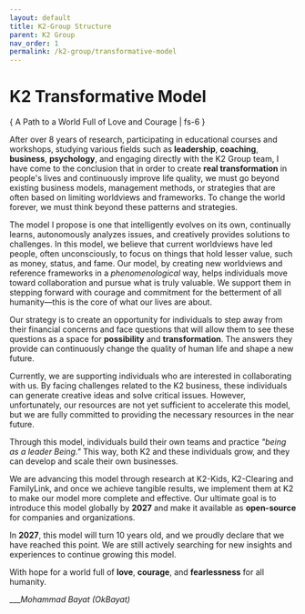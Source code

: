 ```yaml
---
layout: default
title: K2-Group Structure
parent: K2 Group
nav_order: 1
permalink: /k2-group/transformative-model
---
```


# K2 Transformative Model
{ A Path to a World Full of Love and Courage | fs-6 }

After over 8 years of research, participating in educational courses and workshops, studying various fields such as **leadership**, **coaching**, **business**, **psychology**, and engaging directly with the K2 Group team, I have come to the conclusion that in order to create **real transformation** in people's lives and continuously improve life quality, we must go beyond existing business models, management methods, or strategies that are often based on limiting worldviews and frameworks. To change the world forever, we must think beyond these patterns and strategies.

The model I propose is one that intelligently evolves on its own, continually learns, autonomously analyzes issues, and creatively provides solutions to challenges. In this model, we believe that current worldviews have led people, often unconsciously, to focus on things that hold lesser value, such as money, status, and fame. Our model, by creating new worldviews and reference frameworks in a *phenomenological* way, helps individuals move toward collaboration and pursue what is truly valuable. We support them in stepping forward with courage and commitment for the betterment of all humanity—this is the core of what our lives are about.

Our strategy is to create an opportunity for individuals to step away from their financial concerns and face questions that will allow them to see these questions as a space for **possibility** and **transformation**. The answers they provide can continuously change the quality of human life and shape a new future.

Currently, we are supporting individuals who are interested in collaborating with us. By facing challenges related to the K2 business, these individuals can generate creative ideas and solve critical issues. However, unfortunately, our resources are not yet sufficient to accelerate this model, but we are fully committed to providing the necessary resources in the near future.

Through this model, individuals build their own teams and practice *"being as a leader Being."* This way, both K2 and these individuals grow, and they can develop and scale their own businesses.

We are advancing this model through research at K2-Kids, K2-Clearing and FamilyLink, and once we achieve tangible results, we implement them at K2 to make our model more complete and effective. Our ultimate goal is to introduce this model globally by **2027** and make it available as **open-source** for companies and organizations.

In **2027**, this model will turn 10 years old, and we proudly declare that we have reached this point. We are still actively searching for new insights and experiences to continue growing this model.

With hope for a world full of **love**, **courage**, and **fearlessness** for all humanity.

___*Mohammad Bayat (OkBayat)*
